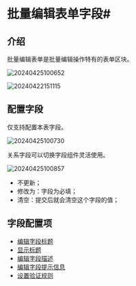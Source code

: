 # 批量编辑表单字段#

## 介绍

批量编辑表单是批量编辑操作特有的表单区块。

![20240425100652](https://static-docs.nocobase.com/20240425100652.png)

![20240422151115](https://static-docs.nocobase.com/20240422151115.png)

## 配置字段

仅支持配置本表字段。

![20240425100730](https://static-docs.nocobase.com/20240425100730.png)

关系字段可以切换字段组件灵活使用。

![20240425100857](https://static-docs.nocobase.com/20240425100857.png)

- 不更新；
- 修改为：字段为必填；
- 清空：提交后就会清空这个字段的值；

## 字段配置项

- [编辑字段标题](/handbook/ui/fields/field-settings/edit-title)
- [显示标题](/handbook/ui/fields/field-settings/display-title)
- [编辑字段描述](/handbook/ui/fields/field-settings/edit-description)
- [编辑字段提示信息](/handbook/ui/fields/field-settings/edit-tooltip)
- [设置验证规则](/handbook/ui/fields/field-settings/validation-rules)
